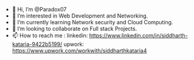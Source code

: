 - 👋 Hi, I’m @Paradox07
- 👀 I’m interested in Web Development and Networking.
- 🌱 I’m currently learning Network security and Cloud Computing.
- 💞️ I’m looking to collaborate on Full stack Projects.
- 📫 How to reach me :
linkedin: https://www.linkedin.com/in/siddharth-kataria-9422b5199/
upwork: https://www.upwork.com/workwith/siddharthkataria4

<!---
Paradox07/Paradox07 is a ✨ special ✨ repository because its `README.md` (this file) appears on your GitHub profile.
You can click the Preview link to take a look at your changes.
--->
